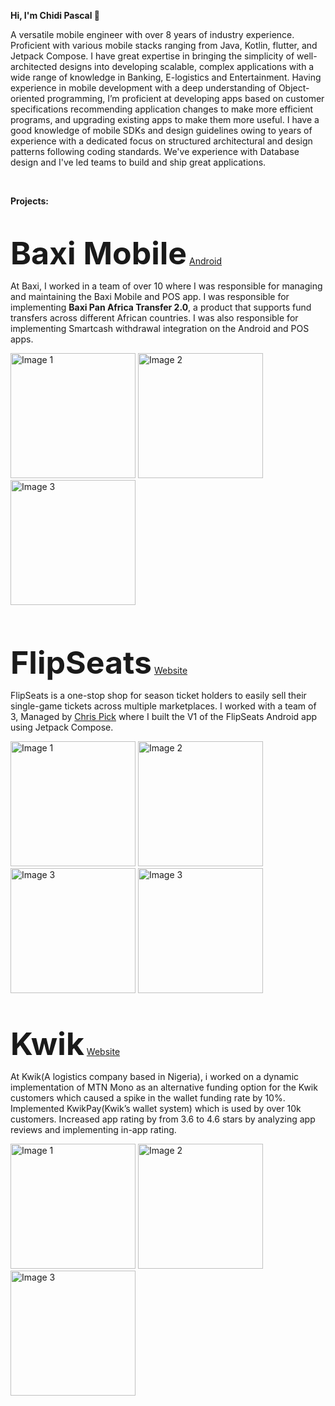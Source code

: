 **Hi, I'm Chidi Pascal 👋**

A versatile mobile engineer with over 8 years of industry experience. Proficient with various mobile 
stacks ranging from Java, Kotlin, flutter, and Jetpack Compose. I have great expertise in bringing the simplicity of well-architected
designs into developing scalable, complex applications with a wide range of knowledge in Banking, 
E-logistics and Entertainment. Having experience in mobile development with a deep understanding 
of Object-oriented programming, I’m proficient at developing apps based on customer specifications recommending 
application changes to make more efficient programs, and upgrading existing apps to make them more useful. 
I have a good knowledge of mobile SDKs and design guidelines owing to years of experience with a dedicated 
focus on structured architectural and design patterns following coding standards. We've experience with Database design
and I've led teams to build and ship great applications. 

<br>

**Projects:**

<br>

<span style="font-size:50px;">**Baxi Mobile**</span> [Android](https://play.google.com/store/apps/details?id=com.capricorn.baximobile.app&hl=en)

At Baxi, I worked in a team of over 10 where I was responsible for managing and maintaining the Baxi Mobile 
and POS app. I was responsible for implementing **Baxi Pan Africa Transfer 2.0**, a product that supports
fund  transfers across different African countries. I was also responsible for implementing Smartcash withdrawal
integration on the Android and POS apps. 

<p align="start">
  <img src="https://github.com/pcox3/blob/main/baxi1.png?raw=true" alt="Image 1" width="200"/>
  <img src="https://github.com/pcox3/blob/main/baxi2.png?raw=true" alt="Image 2" width="200"/>
  <img src="https://github.com/pcox3/blob/main/baxi3.png?raw=true" alt="Image 3" width="200"/>
</p>

<br><br>

<span style="font-size:50px;">**FlipSeats**</span> [Website](https://flipseats.com/)

FlipSeats is a one-stop shop for season ticket holders to easily sell their single-game tickets across
multiple marketplaces. I worked with a team of 3, Managed by [Chris Pick](https://www.linkedin.com/in/chrispick/) 
where I built the V1 of the FlipSeats Android app using Jetpack Compose.

<p align="start">
  <img src="https://github.com/pcox3/blob/main/flip1.png?raw=true" alt="Image 1" width="200"/>
  <img src="https://github.com/pcox3/blob/main/flip2.png?raw=true" alt="Image 2" width="200"/>
  <img src="https://github.com/pcox3/blob/main/flip3.png?raw=true" alt="Image 3" width="200"/>
  <img src="https://github.com/pcox3/blob/main/flip4.png?raw=true" alt="Image 3" width="200"/>
</p>

<br><br>
<span style="font-size:50px;">**Kwik**</span> [Website](https://kwik.delivery)

At Kwik(A logistics company based in Nigeria), i worked on a dynamic implementation of MTN Mono as an alternative funding option for the Kwik
customers which caused a spike in the wallet funding rate by 10%. Implemented KwikPay(Kwik’s wallet system) which is used by over 10k customers.
Increased app rating by from 3.6 to 4.6 stars by analyzing app reviews and implementing in-app rating.

<p align="start">
  <img src="https://github.com/pcox3/blob/main/kwik1.png?raw=true" alt="Image 1" width="200"/>
  <img src="https://github.com/pcox3/blob/main/kwik2.png?raw=true" alt="Image 2" width="200"/>
  <img src="https://github.com/pcox3/blob/main/kwik3.png?raw=true" alt="Image 3" width="200"/>
</p>

<br><br>

